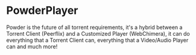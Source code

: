 # PowderPlayer

Powder is the future of all torrent requirements, it's a hybrid between a Torrent Client (Peerflix) and a Customized Player (WebChimera), it can do everything that a Torrent Client can, everything that a Video/Audio Player can and much more!
